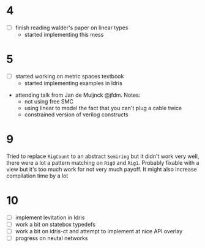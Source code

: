  # 4
 
 - [ ] finish reading walder's paper on linear types
   - started implementing this mess

# 5 
- [ ] started working on metric spaces textbook
  - started implementing examples in Idris
- attending talk from Jan de Muijnck @jfdm. Notes:
  - not using free SMC
  - using linear to model the fact that you can't plug a cable twice
  - constrained version of verilog constructs


# 9

Tried to replace `RigCount` to an abstract `Semiring` but it didn't
work very well, there were a lot a pattern matching on `Rig0` and
`Rig1`. Probably fixable with a view but it's too much work for not
very much payoff. It might also increase compilation time by a lot

# 10

- [ ] implement levitation in Idris
- [ ] work a bit on statebox typedefs
- [ ] work a bit on idris-ct and attempt to implement at nice API overlay
- [ ] progress on neutal networks
